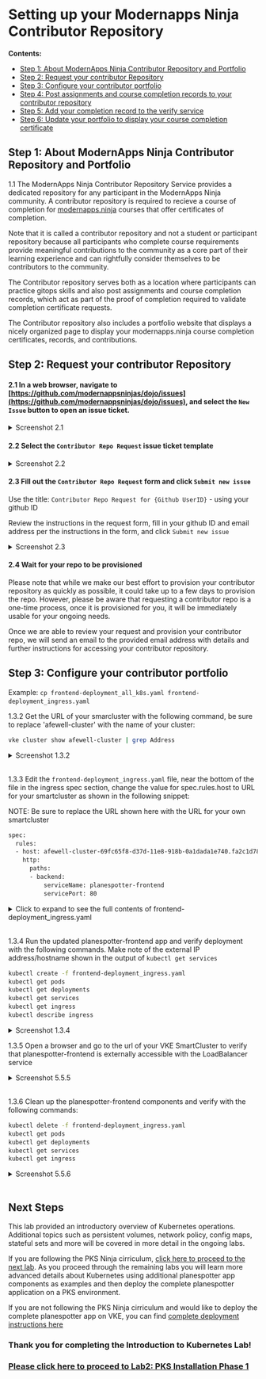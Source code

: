 # Setting up your Modernapps Ninja Contributor Repository

**Contents:**

- [Step 1: About ModernApps Ninja Contributor Repository and Portfolio]()
- [Step 2: Request your contributor Repository]()
- [Step 3: Configure your contributor portfolio]()
- [Step 4: Post assignments and course completion records to your contributor repository]()
- [Step 5: Add your completion record to the verify service]()
- [Step 6: Update your portfolio to display your course completion certificate]()

## Step 1: About ModernApps Ninja Contributor Repository and Portfolio

1.1 The ModernApps Ninja Contributor Repository Service provides a dedicated repository for any participant in the ModernApps Ninja community. A contributor repository is required to recieve a course of completion for [modernapps.ninja](https://modernapps.ninja) courses that offer certificates of completion. 

Note that it is called a contributor repository and not a student or participant repository because all participants who complete course requirements provide meaningful contributions to the community as a core part of their learning experience and can rightfully consider themselves to be contributors to the community. 

The Contributor repository serves both as a location where participants can practice gitops skills and also post assignments and course completion records, which act as part of the proof of completion required to validate completion certificate requests. 

The Contributor repository also includes a portfolio website that displays a nicely organized page to display your modernapps.ninja course completion certificates, records, and contributions. 

## Step 2: Request your contributor Repository

#### 2.1 In a web browser, navigate to [https://github.com/modernappsninjas/dojo/issues](https://github.com/modernappsninjas/dojo/issues), and select the `New Issue` button to open an issue ticket.

<details><summary>Screenshot 2.1</summary>
<img src="media/2020-04-07-00-48-03.png">
</details>

#### 2.2 Select the `Contributor Repo Request` issue ticket template

<details><summary>Screenshot 2.2</summary>
<img src="media/2020-04-07-02-14-35.png">
</details>

#### 2.3 Fill out the `Contributor Repo Request` form and click `Submit new issue`

Use the title: `Contributor Repo Request for {Github UserID}` - using your github ID

Review the instructions in the request form, fill in your github ID and email address per the instructions in the form, and click `Submit new issue`

<details><summary>Screenshot 2.3</summary>
<img src="media/2020-04-07-02-19-50.png">
</details>

#### 2.4 Wait for your repo to be provisioned

Please note that while we make our best effort to provision your contributor repository as quickly as possible, it could take up to a few days to provision the repo. However, please be aware that requesting a contributor repo is a one-time process, once it is provisioned for you, it will be immediately usable for your ongoing needs.

Once we are able to review your request and provision your contributor repo, we will send an email to the provided email address with details and further instructions for accessing your contributor repository. 

## Step 3: Configure your contributor portfolio

Example:
`cp frontend-deployment_all_k8s.yaml frontend-deployment_ingress.yaml`

1.3.2 Get the URL of your smarcluster with the following command, be sure to replace 'afewell-cluster' with the name of your cluster:

``` bash
vke cluster show afewell-cluster | grep Address
```

<details><summary>Screenshot 1.3.2</summary>
<img src="media/2018-10-20-15-45-19.png">
</details>
<br/>

1.3.3 Edit the `frontend-deployment_ingress.yaml` file, near the bottom of the file in the ingress spec section, change the value for spec.rules.host to URL for your smartcluster as shown in the following snippet:

NOTE: Be sure to replace the URL shown here with the URL for your own smartcluster

``` bash
spec:
  rules:
  - host: afewell-cluster-69fc65f8-d37d-11e8-918b-0a1dada1e740.fa2c1d78-9f00-4e30-8268-4ab81862080d.vke-user.com
    http:
      paths:
      - backend:
          serviceName: planespotter-frontend
          servicePort: 80
```

<details><summary>Click to expand to see the full contents of frontend-deployment_ingress.yaml</summary>

When reviewing the file contents below, observe that it includes a ClusterIP service spec which only provides an IP address that is usable for pod-to-pod communications in the cluster. The file also includes an ingress spec which implements the default VKE ingress controller.

In the following steps after you deploy the planespotter-frontend with ingress controller, you will be able to browse from your workstation to the running planespotter app in your VKE environment even though you have not assigned a nat or public IP for the service.

Ingress controllers act as a proxies, recieving http/s requests from external clients and then based on the URL hostname or path, the ingress controller will proxy the request to the corresponding back-end service. For example mysite.com/path1 and mysite.com/path2 can be routed to different backing services running in the kubernetes cluster.

In the file below, no rules are specified to different paths and so accordingly, all requests sent to the host defined in the spec, your VKE SmartCluster URL, will be proxied by the ingress controller to the planespotter-frontend ClusterIP service also defined in the frontend-deployment_ingress.yaml file

``` bash
---
apiVersion: apps/v1beta1
kind: Deployment
metadata:
  name: planespotter-frontend
  namespace: planespotter
  labels:
    app: planespotter-frontend
    tier: frontend
spec:
  replicas: 2
  selector:
    matchLabels:
      app: planespotter-frontend
  template:
    metadata:
      labels:
        app: planespotter-frontend
        tier: frontend
    spec:
      containers:
      - name: planespotter-fe
        image: yfauser/planespotter-frontend:d0b30abec8bfdbde01a36d07b30b2a3802d9ccbb
        imagePullPolicy: IfNotPresent
        env:
        - name: PLANESPOTTER_API_ENDPOINT
          value: planespotter-svc
        - name: TIMEOUT_REG
          value: "5"
        - name: TIMEOUT_OTHER
          value: "5"
---
apiVersion: v1
kind: Service
metadata:
  name: planespotter-frontend
  namespace: planespotter
  labels:
    app: planespotter-frontend
spec:
  ports:
    # the port that this service should serve on
    - port: 80
  selector:
    app: planespotter-frontend
---
apiVersion: extensions/v1beta1
kind: Ingress
metadata:
  name: planespotter-frontend
  namespace: planespotter
spec:
  rules:
  - host: afewell-cluster-69fc65f8-d37d-11e8-918b-0a1dada1e740.fa2c1d78-9f00-4e30-8268-4ab81862080d.vke-user.com
    http:
      paths:
      - backend:
          serviceName: planespotter-frontend
          servicePort: 80
```

</details>
<br/>

1.3.4 Run the updated planespotter-frontend app and verify deployment with the following commands. Make note of the external IP address/hostname shown in the output of `kubectl get services`

``` bash
kubectl create -f frontend-deployment_ingress.yaml
kubectl get pods
kubectl get deployments
kubectl get services
kubectl get ingress
kubectl describe ingress
```

<details><summary>Screenshot 1.3.4</summary>
<img src="media/2018-10-20-16-11-14.png">
</details>

1.3.5 Open a browser and go to the url of your VKE SmartCluster to verify that planespotter-frontend is externally accessible with the LoadBalancer service

<details><summary>Screenshot 5.5.5</summary>
<img src="media/2018-10-20-16-26-46.png">
</details>
<br/>

1.3.6 Clean up the planespotter-frontend components and verify with the following commands:

``` bash
kubectl delete -f frontend-deployment_ingress.yaml
kubectl get pods
kubectl get deployments
kubectl get services
kubectl get ingress
```

<details><summary>Screenshot 5.5.6</summary>
<img src="media/2018-10-20-16-32-19.png">
</details>
<br/>

## Next Steps

This lab provided an introductory overview of Kubernetes operations. Additional topics such as persistent volumes, network policy, config maps, stateful sets and more will be covered in more detail in the ongoing labs.

If you are following the PKS Ninja cirriculum, [click here to proceed to the next lab](../Lab2-PksInstallationPhaseOne). As you proceed through the remaining labs you will learn more advanced details about Kubernetes using additional planespotter app components as examples and then deploy the complete planespotter application on a PKS environment.

If you are not following the PKS Ninja cirriculum and would like to deploy the complete planespotter app on VKE, you can find [complete deployment instructions here](https://github.com/Boskey/run_kubernetes_with_vmware)

### Thank you for completing the Introduction to Kubernetes Lab!

### [Please click here to proceed to Lab2: PKS Installation Phase 1](../Lab2-PksInstallationPhaseOne)
